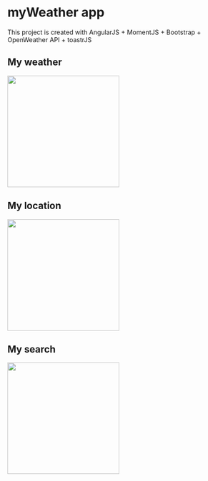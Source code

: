 # myWeather app

This project is created with AngularJS + MomentJS + Bootstrap + OpenWeather API + toastrJS

## My weather
<img src="http://i.imgur.com/5YNlUzl.png" width="250">

## My location
<img src="http://i.imgur.com/bFo32Vw.png" width="250">

## My search
<img src="http://i.imgur.com/U9sjGeb.jpg" width="250">